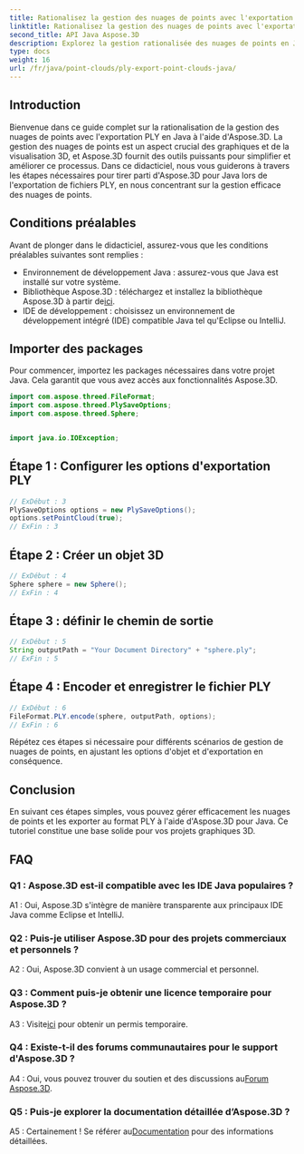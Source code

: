 ```yaml
---
title: Rationalisez la gestion des nuages de points avec l'exportation PLY en Java
linktitle: Rationalisez la gestion des nuages de points avec l'exportation PLY en Java
second_title: API Java Aspose.3D
description: Explorez la gestion rationalisée des nuages de points en Java avec Aspose.3D. Apprenez à exporter des fichiers PLY sans effort. Boostez vos projets graphiques 3D avec notre guide étape par étape.
type: docs
weight: 16
url: /fr/java/point-clouds/ply-export-point-clouds-java/
---
```

## Introduction

Bienvenue dans ce guide complet sur la rationalisation de la gestion des nuages de points avec l'exportation PLY en Java à l'aide d'Aspose.3D. La gestion des nuages de points est un aspect crucial des graphiques et de la visualisation 3D, et Aspose.3D fournit des outils puissants pour simplifier et améliorer ce processus. Dans ce didacticiel, nous vous guiderons à travers les étapes nécessaires pour tirer parti d'Aspose.3D pour Java lors de l'exportation de fichiers PLY, en nous concentrant sur la gestion efficace des nuages de points.

## Conditions préalables

Avant de plonger dans le didacticiel, assurez-vous que les conditions préalables suivantes sont remplies :

- Environnement de développement Java : assurez-vous que Java est installé sur votre système.
-  Bibliothèque Aspose.3D : téléchargez et installez la bibliothèque Aspose.3D à partir de[ici](https://releases.aspose.com/3d/java/).
- IDE de développement : choisissez un environnement de développement intégré (IDE) compatible Java tel qu'Eclipse ou IntelliJ.

## Importer des packages

Pour commencer, importez les packages nécessaires dans votre projet Java. Cela garantit que vous avez accès aux fonctionnalités Aspose.3D.

```java
import com.aspose.threed.FileFormat;
import com.aspose.threed.PlySaveOptions;
import com.aspose.threed.Sphere;


import java.io.IOException;
```

## Étape 1 : Configurer les options d'exportation PLY

```java
// ExDébut : 3
PlySaveOptions options = new PlySaveOptions();
options.setPointCloud(true);
// ExFin : 3
```

## Étape 2 : Créer un objet 3D

```java
// ExDébut : 4
Sphere sphere = new Sphere();
// ExFin : 4
```

## Étape 3 : définir le chemin de sortie

```java
// ExDébut : 5
String outputPath = "Your Document Directory" + "sphere.ply";
// ExFin : 5
```

## Étape 4 : Encoder et enregistrer le fichier PLY

```java
// ExDébut : 6
FileFormat.PLY.encode(sphere, outputPath, options);
// ExFin : 6
```

Répétez ces étapes si nécessaire pour différents scénarios de gestion de nuages de points, en ajustant les options d'objet et d'exportation en conséquence.

## Conclusion

En suivant ces étapes simples, vous pouvez gérer efficacement les nuages de points et les exporter au format PLY à l'aide d'Aspose.3D pour Java. Ce tutoriel constitue une base solide pour vos projets graphiques 3D.

## FAQ

### Q1 : Aspose.3D est-il compatible avec les IDE Java populaires ?

A1 : Oui, Aspose.3D s'intègre de manière transparente aux principaux IDE Java comme Eclipse et IntelliJ.

### Q2 : Puis-je utiliser Aspose.3D pour des projets commerciaux et personnels ?

A2 : Oui, Aspose.3D convient à un usage commercial et personnel.

### Q3 : Comment puis-je obtenir une licence temporaire pour Aspose.3D ?

 A3 : Visite[ici](https://purchase.aspose.com/temporary-license/) pour obtenir un permis temporaire.

### Q4 : Existe-t-il des forums communautaires pour le support d'Aspose.3D ?

 A4 : Oui, vous pouvez trouver du soutien et des discussions au[Forum Aspose.3D](https://forum.aspose.com/c/3d/18).

### Q5 : Puis-je explorer la documentation détaillée d’Aspose.3D ?

 A5 : Certainement ! Se référer au[Documentation](https://reference.aspose.com/3d/java/) pour des informations détaillées.